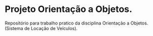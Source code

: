 # Projeto Orientação a Objetos.
Repositório para trabalho pratico da disciplina Orientação a Objetos.
(Sistema de Locação de Veículos).
